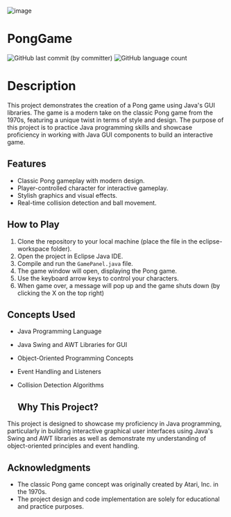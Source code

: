 ![image](https://github.com/YashvirSingh123/PongGame2/assets/138590587/da83e8db-c917-47a7-96aa-9e3c2b6c78f8)
# PongGame

![GitHub last commit (by committer)](https://img.shields.io/github/last-commit/YashvirSingh123/PongGame2)
![GitHub language count](https://img.shields.io/github/languages/count/YashvirSingh123/PongGame2)

# Description
This project demonstrates the creation of a Pong game using Java's GUI libraries. The game is a modern take on the classic Pong game from the 1970s, featuring a unique twist in terms of style and design. The purpose of this project is to practice Java programming skills and showcase proficiency in working with Java GUI components to build an interactive game.

## Features

- Classic Pong gameplay with modern design.
- Player-controlled character for interactive gameplay.
- Stylish graphics and visual effects.
- Real-time collision detection and ball movement.

## How to Play

1. Clone the repository to your local machine (place the file in the eclipse-workspace folder).
2. Open the project in Eclipse Java IDE.
3. Compile and run the `GamePanel.java` file.
4. The game window will open, displaying the Pong game.
5. Use the keyboard arrow keys to control your characters.
6. When game over, a message will pop up and the game shuts down (by clicking the X on the top right)

## Concepts Used

- Java Programming Language
- Java Swing and AWT Libraries for GUI
- Object-Oriented Programming Concepts
- Event Handling and Listeners
- Collision Detection Algorithms

  ## Why This Project?

This project is designed to showcase my proficiency in Java programming, particularly in building interactive graphical user interfaces using Java's Swing and AWT libraries as well as demonstrate my understanding of object-oriented principles and event handling.

  
## Acknowledgments

- The classic Pong game concept was originally created by Atari, Inc. in the 1970s.
- The project design and code implementation are solely for educational and practice purposes.



